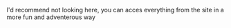 I'd recommend not looking here, you can acces everything from the site in a more fun and adventerous way

